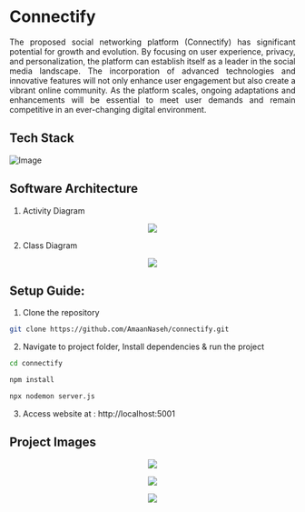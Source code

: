 # Connectify

<p align="justify">
The proposed social networking platform (Connectify) has significant potential for growth and evolution. By focusing on user experience, privacy, and personalization, the platform can establish itself as a leader in the social media landscape. The incorporation of advanced technologies and innovative features will not only enhance user engagement but also create a vibrant online community. As the platform scales, ongoing adaptations and enhancements will be essential to meet user demands and remain competitive in an ever-changing digital environment.
</p>

## Tech Stack

![Image](https://github.com/user-attachments/assets/4bcce3ba-41aa-4d62-8ef6-80aaa1609840)

## Software Architecture

1. Activity Diagram

<p align="center">
<img src="https://github.com/user-attachments/assets/073ea01d-e5d1-45c2-8c1e-e22505ff5cdd">
</p>

2. Class Diagram

<p align="center">
<img src="https://github.com/user-attachments/assets/5b8c5a10-3402-423d-a2b8-9881d81fe98f">
</p>

## Setup Guide:

1. Clone the repository

```bash
git clone https://github.com/AmaanNaseh/connectify.git
```

2. Navigate to project folder, Install dependencies & run the project

```bash
cd connectify
```

```bash
npm install
```

```bash
npx nodemon server.js
```

3. Access website at : http://localhost:5001

## Project Images

<p align="center">
<img src="https://github.com/user-attachments/assets/67bea9d1-6eaa-4c85-97ed-822bf77c8145">
</p>

<p align="center">
<img src="https://github.com/user-attachments/assets/a2cdfda6-75b4-4627-9e07-458ee4d7568d"></img>
</p>

<p align="center">
<img src="https://github.com/user-attachments/assets/5ef56051-fd7b-41b2-81f5-fa8e7ea3c88f"></img>
</p>
